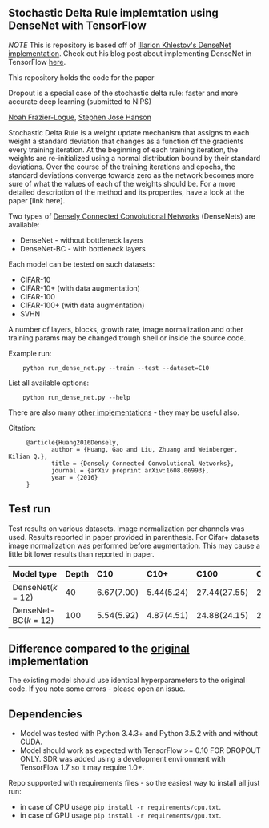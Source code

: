 Stochastic Delta Rule implemtation using DenseNet with TensorFlow
-----------------------------------------------------------------

*NOTE* This is repository is based off of [Illarion Khlestov's DenseNet implementation](https://github.com/ikhlestov/vision_networks/ "ikhlestov/vision_networks/"). Check out his blog post about implementing DenseNet in TensorFlow [here](https://medium.com/@illarionkhlestov/notes-on-the-implementation-densenet-in-tensorflow-beeda9dd1504#.55qu3tfqm).



This repository holds the code for the paper 

Dropout is a special case of the stochastic delta rule: faster and more accurate deep learning (submitted to NIPS)

[Noah Frazier-Logue](https://www.linkedin.com/in/noah-frazier-logue-1524b796/), [Stephen Jose Hanson](http://nwkpsych.rutgers.edu/~jose/)

Stochastic Delta Rule is a weight update mechanism that assigns to each weight a standard deviation that changes as a function of the gradients every training iteration. At the beginning of each training iteration, the weights are re-initialized using a normal distribution bound by their standard deviations. Over the course of the training iterations and epochs, the standard deviations converge towards zero as the network becomes more sure of what the values of each of the weights should be. For a more detailed description of the method and its properties, have a look at the paper [link here].



Two types of [Densely Connected Convolutional Networks](https://arxiv.org/abs/1608.06993) (DenseNets) are available:

- DenseNet - without bottleneck layers
- DenseNet-BC - with bottleneck layers

Each model can be tested on such datasets:

- CIFAR-10
- CIFAR-10+ (with data augmentation)
- CIFAR-100
- CIFAR-100+ (with data augmentation)
- SVHN

A number of layers, blocks, growth rate, image normalization and other training params may be changed trough shell or inside the source code.

Example run:

```
    python run_dense_net.py --train --test --dataset=C10
```

List all available options:

```    
    python run_dense_net.py --help
```

There are also many [other implementations](https://github.com/liuzhuang13/DenseNet) - they may be useful also.

Citation:

```     
     @article{Huang2016Densely,
            author = {Huang, Gao and Liu, Zhuang and Weinberger, Kilian Q.},
            title = {Densely Connected Convolutional Networks},
            journal = {arXiv preprint arXiv:1608.06993},
            year = {2016}
     }
```


Test run
--------

Test results on various datasets. Image normalization per channels was used. Results reported in paper provided in parenthesis. For Cifar+ datasets image normalization was performed before augmentation. This may cause a little bit lower results than reported in paper.

|Model type            |Depth  |C10         |C10+       |C100          |C100+       |
|:---------------------|:------|:-----------|:----------|:-------------|:-----------|
|DenseNet(*k* = 12)    |40     |6.67(7.00)  |5.44(5.24) |27.44(27.55)  |25.62(24.42)|
|DenseNet-BC(*k* = 12) |100    |5.54(5.92)  |4.87(4.51) |24.88(24.15)  |22.85(22.27)|


Difference compared to the [original](https://github.com/liuzhuang13/DenseNet) implementation
---------------------------------------------------------
The existing model should use identical hyperparameters to the original code. If you note some errors - please open an issue.

Dependencies
------------

- Model was tested with Python 3.4.3+ and Python 3.5.2 with and without CUDA.
- Model should work as expected with TensorFlow >= 0.10 FOR DROPOUT ONLY. SDR was added using a development environment with TensorFlow 1.7 so it may require 1.0+.

Repo supported with requirements files - so the easiest way to install all just run:

- in case of CPU usage `pip install -r requirements/cpu.txt`.
- in case of GPU usage `pip install -r requirements/gpu.txt`.

